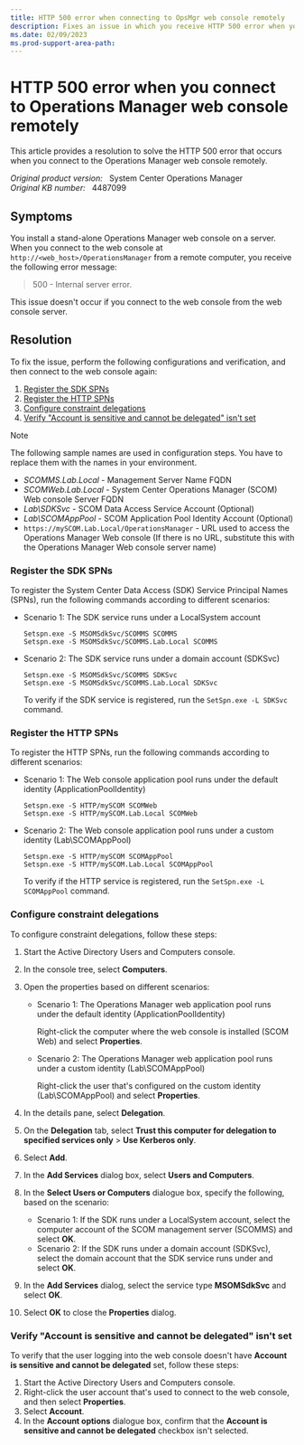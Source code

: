 ```yaml
---
title: HTTP 500 error when connecting to OpsMgr web console remotely
description: Fixes an issue in which you receive HTTP 500 error when you remotely connect to a stand-alone Operations Manager web console.
ms.date: 02/09/2023
ms.prod-support-area-path: 
---
```

# HTTP 500 error when you connect to Operations Manager web console remotely

This article provides a resolution to solve the HTTP 500 error that occurs when you connect to the Operations Manager web console remotely.

_Original product version:_ &nbsp; System Center Operations Manager  
_Original KB number:_ &nbsp; 4487099

## Symptoms

You install a stand-alone Operations Manager web console on a server. When you connect to the web console at `http://<web_host>/OperationsManager` from a remote computer, you receive the following error message:

> 500 - Internal server error.

This issue doesn't occur if you connect to the web console from the web console server.

## Resolution

To fix the issue, perform the following configurations and verification, and then connect to the web console again:

1. [Register the SDK SPNs](#register-the-http-spns)
2. [Register the HTTP SPNs](#register-the-http-spns)
3. [Configure constraint delegations](#configure-constraint-delegations)
4. [Verify "Account is sensitive and cannot be delegated" isn't set](#verify-account-is-sensitive-and-cannot-be-delegated-isnt-set)

> [!NOTE]
> The following sample names are used in configuration steps. You have to replace them with the names in your environment.
>
> - *SCOMMS.Lab.Local* - Management Server Name FQDN
> - *SCOMWeb.Lab.Local* - System Center Operations Manager (SCOM) Web console Server FQDN
> - *Lab\SDKSvc* - SCOM Data Access Service Account (Optional)
> - *Lab\SCOMAppPool* - SCOM Application Pool Identity Account (Optional)
> - `https://mySCOM.Lab.Local/OperationsManager` - URL used to access the Operations Manager Web console (If there is no URL, substitute this with the Operations Manager Web console server name)

### Register the SDK SPNs

To register the System Center Data Access (SDK) Service Principal Names (SPNs), run the following commands according to different scenarios:

- Scenario 1: The SDK service runs under a LocalSystem account

    ```console
    Setspn.exe -S MSOMSdkSvc/SCOMMS SCOMMS
    Setspn.exe -S MSOMSdkSvc/SCOMMS.Lab.Local SCOMMS
    ```

- Scenario 2: The SDK service runs under a domain account (SDKSvc)

    ```console
    Setspn.exe -S MSOMSdkSvc/SCOMMS SDKSvc
    Setspn.exe -S MSOMSdkSvc/SCOMMS.Lab.Local SDKSvc
    ```

    To verify if the SDK service is registered, run the `SetSpn.exe -L SDKSvc` command.

### Register the HTTP SPNs

To register the HTTP SPNs, run the following commands according to different scenarios:

- Scenario 1: The Web console application pool runs under the default identity (ApplicationPoolIdentity)

    ```console
    Setspn.exe -S HTTP/mySCOM SCOMWeb 
    Setspn.exe -S HTTP/mySCOM.Lab.Local SCOMWeb
    ```

- Scenario 2: The Web console application pool runs under a custom identity (Lab\SCOMAppPool)

    ```console
    Setspn.exe -S HTTP/mySCOM SCOMAppPool 
    Setspn.exe -S HTTP/mySCOM.Lab.Local SCOMAppPool
    ```

    To verify if the HTTP service is registered, run the `SetSpn.exe -L SCOMAppPool` command.

### Configure constraint delegations

To configure constraint delegations, follow these steps:

1. Start the Active Directory Users and Computers console.
2. In the console tree, select **Computers**.
3. Open the properties based on different scenarios:

    - Scenario 1: The Operations Manager web application pool runs under the default identity (ApplicationPoolIdentity)

        Right-click the computer where the web console is installed (SCOM Web) and select **Properties**.

    - Scenario 2: The Operations Manager web application pool runs under a custom identity (Lab\SCOMAppPool)

        Right-click the user that's configured on the custom identity (Lab\SCOMAppPool) and select **Properties**.

4. In the details pane, select **Delegation**.
5. On the **Delegation** tab, select **Trust this computer for delegation to specified services only** > **Use Kerberos only**.
6. Select **Add**.
7. In the **Add Services** dialog box, select **Users and Computers**.
8. In the **Select Users or Computers** dialogue box, specify the following, based on the scenario:

    - Scenario 1: If the SDK runs under a LocalSystem account, select the computer account of the SCOM management server (SCOMMS) and select **OK**.
    - Scenario 2: If the SDK runs under a domain account (SDKSvc), select the domain account that the SDK service runs under and select **OK**.

9. In the **Add Services** dialog, select the service type **MSOMSdkSvc** and select **OK**.
10. Select **OK** to close the **Properties** dialog.

### Verify "Account is sensitive and cannot be delegated" isn't set

To verify that the user logging into the web console doesn't have **Account is sensitive and cannot be delegated** set, follow these steps:

1. Start the Active Directory Users and Computers console.
2. Right-click the user account that's used to connect to the web console, and then select **Properties**.
3. Select **Account**.
4. In the **Account options** dialogue box, confirm that the **Account is sensitive and cannot be delegated** checkbox isn't selected.

